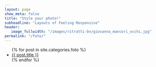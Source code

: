 ```yaml
---
layout: page
show_meta: false
title: "Style your photo!"
subheadline: "Layouts of Feeling Responsive"
header:
   image_fullwidth: "/images/ritratti-bn/giovanna_mancori_occhi.jpg"
permalink: "/foto/"
---
```


<ul>
    {% for post in site.categories.foto %}
    <li><a href="{{ site.url }}{{ site.baseurl }}{{ post.url }}">{{ post.title }}</a></li>
    {% endfor %}
</ul>